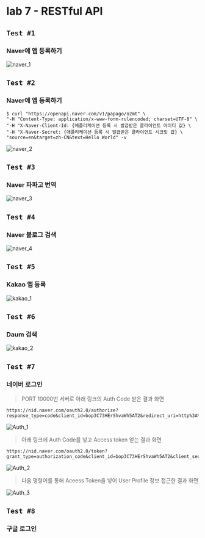 # lab 7 - RESTful API

## `Test #1`
### Naver에 앱 등록하기
![naver_1](/asset/img/naver_1.png)

## `Test #2`
### Naver에 앱 등록하기
```
$ curl "https://openapi.naver.com/v1/papago/n2mt" \
"-H "Content-Type: application/x-www-form-rulencoded; charset=UTF-8" \
"-H "X-Naver-Client-Id: {애플리케이션 등록 시 발급받은 클라이언트 아이디 값} \
"-H "X-Naver-Secret: {애플리케이션 등록 시 발급받은 클라이언트 시크릿 값} \
"source=en&target=zh-CN&text=Hello World" -v
```
![naver_2](/asset/img/naver_2.png)


## `Test #3`
### Naver 파파고 번역
![naver_3](/asset/img/naver_3.png)

## `Test #4`
### Naver 블로그 검색
![naver_4](/asset/img/naver_4.png)

## `Test #5`
### Kakao 앱 등록
![kakao_1](/asset/img/kakao_1.png)

## `Test #6`
### Daum 검색
![kakao_2](/asset/img/kakao_2.png)

## `Test #7`
### 네이버 로그인
> PORT 10000번 서버로 아래 링크의 Auth Code 받은 결과 화면
```
https://nid.naver.com/oauth2.0/authorize?response_type=code&client_id=bop3C73HErShvaWh5AT2&redirect_uri=http%3A%2F%2Flocalhost%3A10000&state=0115
```

![Auth_1](/asset/img/auth_5.png)

> 아래 링크에 Auth Code를 넣고 Access token 얻는 결과 화면
```
https://nid.naver.com/oauth2.0/token?grant_type=authorization_code&client_id=bop3C73HErShvaWh5AT2&client_secret=6IdFnhihKH&code=9jgfquFfnEa51MGGMP&state=0115
```
![Auth_2](/asset/img/auth_4.png)

> 다음 명령어를 통해 Aceess Token을 넣어 User Profile 정보 접근한 결과 화면

![Auth_3](/asset/img/auth_6.png)

## `Test #8`
### 구글 로그인

